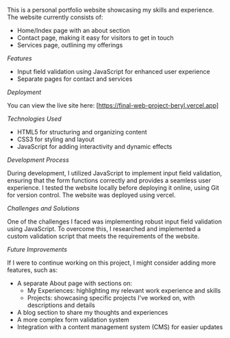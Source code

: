 

This is a personal portfolio website showcasing my skills and experience. The website currently consists of:

- Home/Index page with an about section
- Contact page, making it easy for visitors to get in touch
- Services page, outlining my offerings

*Features*

- Input field validation using JavaScript for enhanced user experience
- Separate pages for contact and services

*Deployment*

You can view the live site here: [https://final-web-project-beryl.vercel.app]

*Technologies Used*

- HTML5 for structuring and organizing content
- CSS3 for styling and layout
- JavaScript for adding interactivity and dynamic effects

*Development Process*

During development, I utilized JavaScript to implement input field validation, ensuring that the form functions correctly and provides a seamless user experience. I tested the website locally before deploying it online, using Git for version control. The website was deployed using vercel.

*Challenges and Solutions*

One of the challenges I faced was implementing robust input field validation using JavaScript. To overcome this, I researched and implemented a custom validation script that meets the requirements of the website.

*Future Improvements*

If I were to continue working on this project, I might consider adding more features, such as:

- A separate About page with sections on:
    - My Experiences: highlighting my relevant work experience and skills
    - Projects: showcasing specific projects I've worked on, with descriptions and details
- A blog section to share my thoughts and experiences
- A more complex form validation system
- Integration with a content management system (CMS) for easier updates

